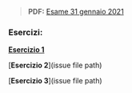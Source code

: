 > **PDF:** [Esame 31 gennaio 2021](/Esami/2021/esameGennaio31_conSol.pdf)

### Esercizi:

[**Esercizio 1**](/../../issues/25)

[**Esercizio 2**](issue file path)

[**Esercizio 3**](issue file path)
